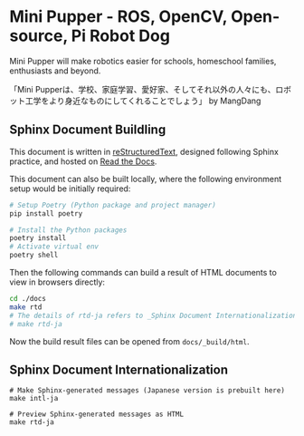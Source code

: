 # Mini Pupper - ROS, OpenCV, Open-source, Pi Robot Dog
Mini Pupper will make robotics easier for schools, homeschool families, enthusiasts and beyond.

「Mini Pupperは、学校、家庭学習、愛好家、そしてそれ以外の人々にも、ロボット工学をより身近なものにしてくれることでしょう」 by MangDang

## Sphinx Document Buildling

This document is written in [reStructuredText](https://www.sphinx-doc.org/en/master/usage/restructuredtext/index.html), designed following Sphinx practice, and hosted on [Read the Docs](https://minipupperdocs.readthedocs.io/en/latest/).

This document can also be built locally, where the following environment setup would be initially required:

```bash
# Setup Poetry (Python package and project manager)
pip install poetry
```

```bash
# Install the Python packages
poetry install
# Activate virtual env
poetry shell
```

Then the following commands can build a result of HTML documents to view in browsers directly:
```bash
cd ./docs
make rtd
# The details of rtd-ja refers to _Sphinx Document Internationalization_ below.
# make rtd-ja
```

Now the build result files can be opened from `docs/_build/html`.

## Sphinx Document Internationalization

```
# Make Sphinx-generated messages (Japanese version is prebuilt here)
make intl-ja

# Preview Sphinx-generated messages as HTML
make rtd-ja
```
